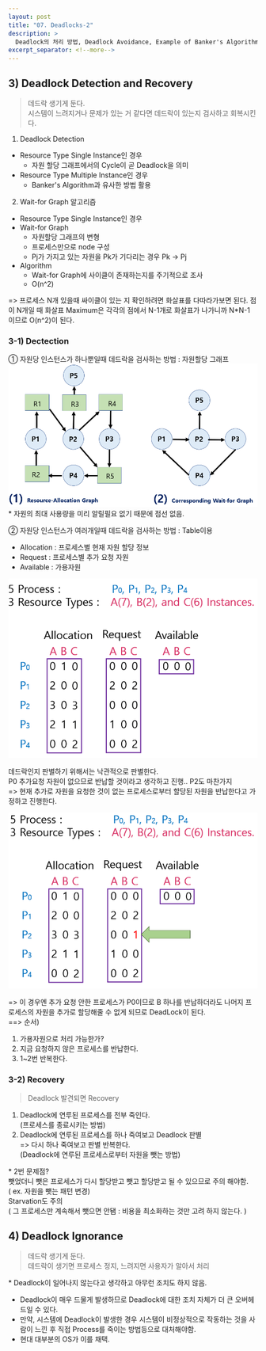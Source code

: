 ```yaml
---
layout: post
title: "07. Deadlocks-2"
description: >
  Deadlock의 처리 방법, Deadlock Avoidance, Example of Banker's Algorithm, p1 request(1, 0, 2), Deadlock Detection and Recovery, Deadlock Ignorance
excerpt_separator: <!--more-->
---
```


<!--more-->
## 3) Deadlock Detection and Recovery
> 데드락 생기게 둔다.   
시스템이 느려지거나 문제가 있는 거 같다면 데드락이 있는지 검사하고 회복시킨다.

1. Deadlock Detection
- Resource Type Single Instance인 경우
  - 자원 할당 그래프에서의 Cycle이 곧 Deadlock을 의미
- Resource Type Multiple Instance인 경우
  - Banker's Algorithm과 유사한 방법 활용
2. Wait-for Graph 알고리즘
- Resource Type Single Instance인 경우
- Wait-for Graph
  - 자원할당 그래프의 변형
  - 프로세스만으로 node 구성
  - Pj가 가지고 있는 자원을 Pk가 기다리는 경우 Pk -> Pj
- Algorithm
  - Wait-for Graph에 사이클이 존재하는지를 주기적으로 조사
  - O(n^2)

=> 프로세스 N개 있을때 싸이클이 있는 지 확인하려면 화살표를 다따라가보면 된다.
점이 N개일 때 화살표 Maximum은 각각의 점에서 N-1개로 화살표가 나가니까 N*N-1 이므로 O(n^2)이 된다.

### 3-1) Dectection
① 자원당 인스턴스가 하나뿐일때 데드락을 검사하는 방법 : 자원할당 그래프   
![DectectionGraph](../../../assets/img/os/DectectionGraph.png)
\* 자원의 최대 사용량을 미리 알릴필요 없기 때문에 점선 없음.

② 자원당 인스턴스가 여러개일때 데드락을 검사하는 방법 : Table이용   
- Allocation : 프로세스별 현재 자원 할당 정보
- Request : 프로세스별 추가 요청 자원
- Available : 가용자원 

![DectectionTable](../../../assets/img/os/DectectionTable.png)

데드락인지 판별하기 위해서는 낙관적으로 판별한다.    
P0 추가요청 자원이 없으므로 반납할 것이라고 생각하고 진행.. P2도 마찬가지     
=> 현재 추가로 자원을 요청한 것이 없는 프로세스로부터 할당된 자원을 반납한다고 가정하고 진행한다.

![DectectionTable2](../../../assets/img/os/DectectionTable2.png)

=> 이 경우엔 추가 요청 안한 프로세스가 P0이므로 B 하나를 반납하더라도 
나머지 프로세스의 자원을 추가로 할당해줄 수 없게 되므로 DeadLock이 된다.   
==> 순서)    
1. 가용자원으로 처리 가능한가?
2. 지금 요청하지 않은 프로세스를 반납한다.
3. 1~2번 반복한다.

### 3-2) Recovery
> Deadlock 발견되면 Recovery
1. Deadlock에 연루된 프로세스를 전부 죽인다.    
(프로세스를 종료시키는 방법)    
2. Deadlock에 연루된 프로세스를 하나 죽여보고 Deadlock 판별     
=> 다시 하나 죽여보고 판별 반복한다.    
(Deadlock에 연루된 프로세스로부터 자원을 뺏는 방법)   

\* 2번 문제점?    
뺏었더니 뺏은 프로세스가 다시 할당받고 뺏고 할당받고 될 수 있으므로 주의 해야함.    
( ex. 자원을 뺏는 패턴 변경)    
Starvation도 주의   
( 그 프로세스만 계속해서 뺏으면 안됌 : 비용을 최소화하는 것만 고려 하지 않는다. )

## 4) Deadlock Ignorance
> 데드락 생기게 둔다.    
데드락이 생기면 프로세스 정지, 느려지면 사용자가 알아서 처리

\* Deadlock이 일어나지 않는다고 생각하고 아무런 조치도 하지 않음.
  - Deadlock이 매우 드물게 발생하므로 Deadlock에 대한 조치 자체가 더 큰 오버헤드일 수 있다.
  - 만약, 시스템에 Deadlock이 발생한 경우 시스템이 비정상적으로 작동하는 것을 사람이 느낀 후 직접 Process를 죽이는 방법등으로 대처해야함.
  - 현대 대부분의 OS가 이를 채택.
